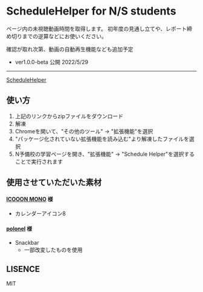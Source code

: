 # ScheduleHelper for N/S students
ページ内の未視聴動画時間を取得します。
初年度の見通し立てや、レポート締め切りまでの逆算などにお使いください。

確認が取れ次第、動画の自動再生機能なども追加予定

* ver1.0.0-beta 公開 2022/5/29

---
[ScheduleHelper](https://github.com/Adr204/NyobiScheduleHelper/archive/refs/heads/main.zip)
## 使い方
1. 上記のリンクからzipファイルをダウンロード
2. 解凍
3. Chromeを開いて、"その他のツール" -> "拡張機能"を選択
4. "パッケージ化されていない拡張機能を読み込む"より解凍したファイルを選択
5. N予備校の学習ページを開き、"拡張機能" -> "Schedule Helper"を選択することで実行されます

## 使用させていただいた素材
#### [ICOOON MONO](https://icooon-mono.com/) 様
- カレンダーアイコン8
#### [polonel](https://www.polonel.com/snackbar/) 様
- Snackbar
	- 一部改変したものを使用

## LISENCE
MIT